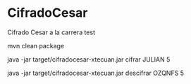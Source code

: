# CifradoCesar
Cifrado Cesar a la carrera test

mvn clean package

java -jar target/cifradocesar-xtecuan.jar  cifrar JULIAN 5

java -jar target/cifradocesar-xtecuan.jar descifrar OZQNFS 5
